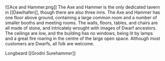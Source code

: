 ![[Ace and Hammer.png]]
The Axe and Hammer is the only dedicated tavern in [[Dawihafen]], though there are also three inns. The Axe and Hammer has one floor above ground, containing a large common room and a number of smaller booths and meeting rooms. The walls, floors, tables, and chairs are all made of stone, and intricately wrought with images of Dwarf ancestors. The ceilings are low, and the building has no windows, being lit by lamps and a great fire roaring in the centre of the large open space. Although most customers are Dwarfs, all folk are welcome.

Longbeard [[Grodni Surehammer]]

